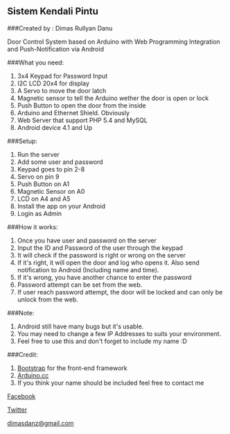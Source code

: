 Sistem Kendali Pintu
--------------------
###Created by : Dimas Rullyan Danu

Door Control System based on Arduino with Web Programming Integration and Push-Notification via Android

###What you need:
 1. 3x4 Keypad for Password Input
 1. I2C LCD 20x4 for display
 1. A Servo to move the door latch
 1. Magnetic sensor to tell the Arduino wether the door is open or lock
 1. Push Button to open the door from the inside
 1. Arduino and Ethernet Shield. Obviously
 1. Web Server that support PHP 5.4 and MySQL
 1. Android device 4.1 and Up

###Setup:
 1. Run the server
 1. Add some user and password
 1. Keypad goes to pin 2-8
 1. Servo on pin 9
 1. Push Button on A1
 1. Magnetic Sensor on A0
 1. LCD on A4 and A5
 1. Install the app on your Android
 1. Login as Admin

###How it works:
 1. Once you have user and password on the server
 1. Input the ID and Password of the user through the keypad
 1. It will check if the password is right or wrong on the server
 1. If it's right, it will open the door and log who opens it. Also send notification to Android (Including name and time).
 1. If it's wrong, you have another chance to enter the password
 1. Password attempt can be set from the web. 
 1. If user reach password attempt, the door will be locked and can only be unlock from the web.

###Note:
 1. Android still have many bugs but it's usable.
 2. You may need to change a few IP Addresses to suits your environment.
 3. Feel free to use this and don't forget to include my name :D

###Credit:
 1. [Bootstrap](http://www.getbootstrap.com/) for the front-end framework
 1. [Arduino.cc](http://www.arduino.cc/)
 1. If you think your name should be included feel free to contact me


[Facebook](http://www.facebook.com/Dimasdanz)

[Twitter](http://www.twitter.com/Dimasdanz)

dimasdanz@gmail.com
